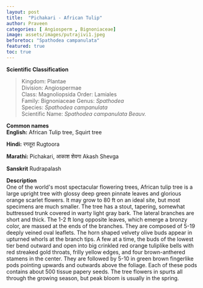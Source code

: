 ```yaml
---
layout: post
title:  "Pichakari - African Tulip"
author: Praveen
categories: [ Angiosperm , Bignoniaceae]
image: assets/images/putrajivi1.jpeg
beforetoc: "Spathodea campanulata"
featured: true
toc: true
---
```

  
**Scientific Classification**  
>Kingdom:			Plantae  
>Division:			Angiospermae  
>Class:				Magnoliopsida 
>Order:				Lamiales   
>Family:			Bignoniaceae 
>Genus:				*Spathodea*  
>Species:			*Spathodea campanulata*  
>Scientific Name:	*Spathodea campanulata Beauv.*  
  
**Common names**  
**English:** African Tulip tree, Squirt tree

**Hindi:** 	रगतूरा Rugtoora

**Marathi:** 	Pichakari, आकाश शेवगा Akash Shevga

**Sanskrit** Rudrapalash
  
**Description**  
One of the world's most spectacular flowering trees, African tulip tree is a large upright tree with glossy deep green pinnate leaves and glorious orange scarlet flowers. It may grow to 80 ft on an ideal site, but most specimens are much smaller. The tree has a stout, tapering, somewhat buttressed trunk covered in warty light gray bark. The lateral branches are short and thick. The 1-2 ft long opposite leaves, which emerge a bronzy color, are massed at the ends of the branches. They are composed of 5-19 deeply veined oval leaflets. The horn shaped velvety olive buds appear in upturned whorls at the branch tips. A few at a time, the buds of the lowest tier bend outward and open into big crinkled red orange tuliplike bells with red streaked gold throats, frilly yellow edges, and four brown-anthered stamens in the center. They are followed by 5-10 in green brown fingerlike pods pointing upwards and outwards above the foliage. Each of these pods contains about 500 tissue papery seeds. The tree flowers in spurts all through the growing season, but peak bloom is usually in the spring.
